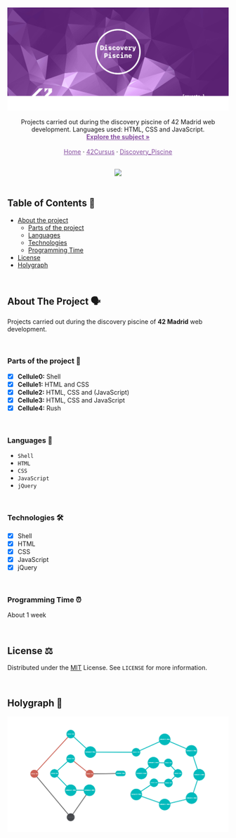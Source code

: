<!-- PROJECT LOGO -->
<br />
<p align="center">
  <a href="https://elearning.intra.42.fr/assets/42_logo-7dfc9110a5319a308863b96bda33cea995046d1731cebb735e41b16255106c12.svg">
    <img src="images/Discovery_Cover.png" alt="discoveryCover">
  </a>

  <p align="center">
    Projects carried out during the discovery piscine of 42 Madrid web development. Languages used: HTML, CSS and JavaScript.
    <br />
    <a style="color:#874EA0" href="https://cdn.intra.42.fr/pdf/pdf/28462/es.subject.pdf"><strong>Explore the subject »</strong></a>
    <br />
    <br />
     <a style="color:#874EA0" href="https://github.com/raqelcb">Home</a>
    ·
    <a style="color:#874EA0" href="https://github.com/raqelcb/42cursus">42Cursus</a>
    ·
    <a style="color:#874EA0" href="https://github.com/raqelcb/discovery_piscine">Discovery_Piscine</a>
  </p>
</p>

<br>

<center>
  <img src="https://badge42.herokuapp.com/api/stats/rcuesta-?privacyEmail=true&darkmode=true&cursus=Discovery%20Piscine"> </a>
</center>

<br>

<!-- TABLE OF CONTENTS -->
## Table of Contents 📑

- [About the project](#about-the-project)
  * [Parts of the project](#parts-of-the-project)
  * [Languages](#languages)
  * [Technologies](#technologies)
  * [Programming Time](#programming-time)
- [License](#license)
- [Holygraph](#holygraph)

<br>

<!-- ABOUT THE PROJECT -->
## About The Project 🗣️

<!-- [![Product Name Screen Shot][product-screenshot]](https://example.com) -->
Projects carried out during the discovery piscine of **42 Madrid** web development. 

<br>

### Parts of the project 🧩

* [x] **Cellule0:** Shell
* [x] **Cellule1:** HTML and CSS
* [x] **Cellule2:** HTML, CSS and (JavaScript)
* [x] **Cellule3:** HTML, CSS and JavaScript
* [x] **Cellule4:** Rush

<br>

### Languages 👅

* `Shell`
* `HTML`
* `CSS`
* `JavaScript`
* `jQuery`

<br>

### Technologies 🛠

* [x] Shell
* [x] HTML
* [x] CSS
* [x] JavaScript
* [x] jQuery

<br>

### Programming Time ⏰
About 1 week

<br>

<!--LICENSE -->
## License ⚖️

Distributed under the [MIT](https://choosealicense.com/licenses/mit/) License. See `LICENSE` for more information.

<br>

## Holygraph 🌌
![42's discovery](images/discovery_piscine.png)
<!-- ACKNOWLEDGEMENTS
## Acknowledgements

* [](pcosta-)
* []()
* []() -->

